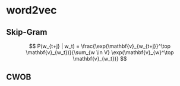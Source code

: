 # word2vec

## Skip-Gram

$$
P(w_{t+j} | w_t) = \frac{\exp(\mathbf{v}_{w_{t+j}}^\top \mathbf{v}_{w_t})}{\sum_{w \in V} \exp(\mathbf{v}_{w}^\top \mathbf{v}_{w_t})}
$$







## CWOB

